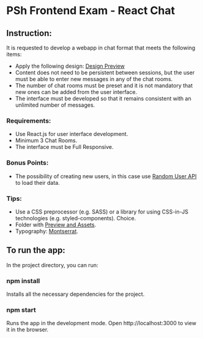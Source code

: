 # PSh Frontend Exam - React Chat

## Instruction:
It is requested to develop a webapp in chat format that meets the following items:

- Apply the following design: [Design Preview](https://www.dropbox.com/scl/fo/8tclpf5scj4o24fyfghs3/AKGsP3OGnwBR2JgDbwbn8rI?e=2&preview=preview.png&rlkey=r46va4nzwopsx10oey9bkf3i7&dl=0)
- Content does not need to be persistent between sessions, but the user must be able to enter new messages in any of the chat rooms.
- The number of chat rooms must be preset and it is not mandatory that new ones can be added from the user interface.
- The interface must be developed so that it remains consistent with an unlimited number of messages.

### Requirements:
- Use React.js for user interface development.
- Minimum 3 Chat Rooms.
- The interface must be Full Responsive.

### Bonus Points:
- The possibility of creating new users, in this case use [Random User API](https://randomuser.me/api) to load their data.

### Tips:
- Use a CSS preprocessor (e.g. SASS) or a library for using CSS-in-JS technologies (e.g. styled-components). Choice.
- Folder with [Preview and Assets](https://www.dropbox.com/sh/2m4c1yo3bacqx6u/AAAtMJ2qFNlxjwb9FZt_CeGUa?dl=0).
- Typography: [Montserrat](https://fonts.google.com/specimen/Montserrat).

## To run the app:

In the project directory, you can run:

### npm install
Installs all the necessary dependencies for the project.

### npm start
Runs the app in the development mode.
Open http://localhost:3000 to view it in the browser.

